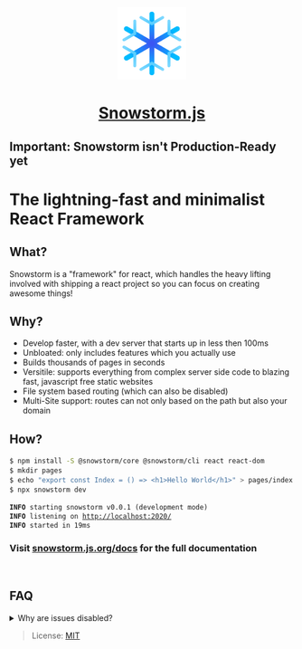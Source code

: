 <p align="center">
  <a href="https://github.com/explodingcamera/snowstorm">
    <img src="./logo.svg" height="128">
    <h1 align="center">Snowstorm.js</h1>
  </a>
</p>

## Important: Snowstorm isn't Production-Ready yet

# The lightning-fast and minimalist React Framework

## What?

Snowstorm is a "framework" for react, which handles the heavy lifting involved with shipping a react project so you can focus on creating awesome things!

## Why?

- Develop faster, with a dev server that starts up in less then 100ms
- Unbloated: only includes features which you actually use
- Builds thousands of pages in seconds
- Versitile: supports everything from complex server side code to blazing fast, javascript free static websites
- File system based routing (which can also be disabled)
- Multi-Site support: routes can not only based on the path but also your domain

## How?

```bash
$ npm install -S @snowstorm/core @snowstorm/cli react react-dom
$ mkdir pages
$ echo "export const Index = () => <h1>Hello World</h1>" > pages/index.ts
$ npx snowstorm dev
```

<pre><code><b>INFO</b> starting snowstorm v0.0.1 (development mode)
<b>INFO</b> listening on <u>http://localhost:2020/</u>
<b>INFO</b> started in 19ms</code></pre>

### Visit [snowstorm.js.org/docs](https://snowstorm.js.org/docs/getting-started) for the full documentation

<br/>

## FAQ

<details>
  <summary>Why are issues disabled?</summary>
  I'm not responding to bug reports and other issues.
  For smaller things, you can open a pr, outside of that discussions are available to ask questions and paid support is also available at (henrygressmann.de)[https://henrygressmann.de].
</details>

> License: [MIT](LICENSE.md)
